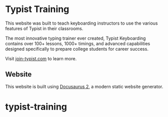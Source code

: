 # Typist Training

This website was built to teach keyboarding instructors to use the various features of Typist in their classrooms.

The most innovative typing trainer ever created, Typist Keyboarding contains over 100+ lessons, 1000+ timings, and advanced capabilities designed specifically to prepare college students for career success.

Visit [join-typist.com](https://join-typist.com/) to learn more.

## Website

This website is built using [Docusaurus 2](https://docusaurus.io/), a modern static website generator.
# typist-training
